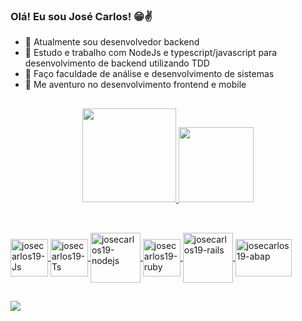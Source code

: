 ### Olá! Eu sou José Carlos! 😁✌️

- 💼 Atualmente sou desenvolvedor backend
- 🌱 Estudo e trabalho com NodeJs e typescript/javascript para desenvolvimento de backend utilizando TDD
- 📖 Faço faculdade de análise e desenvolvimento de sistemas
- 🔭 Me aventuro no desenvolvimento frontend e mobile
##
<div align="center">
  <a href="https://github.com/josecarlos19">
  <img height="150em" src="https://github-readme-stats.vercel.app/api?username=josecarlos19&show_icons=true&theme=tokyonight&include_all_commits=true&count_private=true"/>
  <img height="120em" src="https://github-readme-stats.vercel.app/api/top-langs/?username=josecarlos19&layout=compact&langs_count=7&theme=tokyonight"/>
</div>
  
##
  
<div style="display: inline_block"><br>
  <img align="center" alt="josecarlos19-Js" height="60" width="60" src="https://cdn.jsdelivr.net/gh/devicons/devicon/icons/javascript/javascript-original.svg">
  <img align="center" alt="josecarlos19-Ts" height="60" width="60" src="https://cdn.jsdelivr.net/gh/devicons/devicon/icons/typescript/typescript-original.svg">
  <img align="center" alt="josecarlos19-nodejs" height="80" width="80" src="https://cdn.jsdelivr.net/gh/devicons/devicon/icons/nodejs/nodejs-plain-wordmark.svg">
  <img align="center" alt="josecarlos19-ruby" height="60" width="60" src="https://cdn.jsdelivr.net/gh/devicons/devicon/icons/ruby/ruby-plain-wordmark.svg">
  <img align="center" alt="josecarlos19-rails" height="80" width="80" src="https://cdn.jsdelivr.net/gh/devicons/devicon/icons/rails/rails-plain-wordmark.svg">
  <img align="center" alt="josecarlos19-abap" height="60" width="90" src="https://3.bp.blogspot.com/-r_DwDj2O5-4/VX_QVPGKexI/AAAAAAAAMWM/a-lM_Skha1Q/s1600/SAP-ABAP.jpg">  
</div>

##

  <div> 
    <a href="https://www.linkedin.com/in/jos%C3%A9-carlos-636374197" target="_blank"><img src="https://img.shields.io/badge/-LinkedIn-%230077B5?style=for-the-badge&logo=linkedin&logoColor=white" target="_blank"></a> 

</div>
